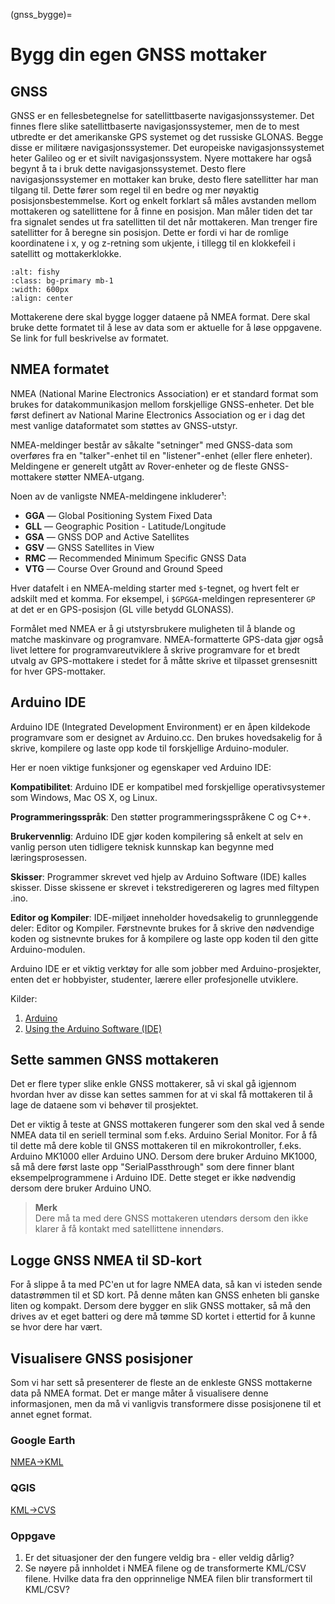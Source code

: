 (gnss_bygge)=
# Bygg din egen GNSS mottaker

## GNSS
GNSS er en fellesbetegnelse for satellittbaserte navigasjonssystemer. Det finnes flere slike satellittbaserte navigasjonssystemer, men de to mest utbredte er det amerikanske GPS systemet og det russiske GLONAS. Begge disse er militære navigasjonssystemer.
Det europeiske navigasjonssystemet heter Galileo og er et sivilt navigasjonssystem. Nyere mottakere har også begynt å ta i bruk dette navigasjonssystemet.
Desto flere navigasjonssystemer en mottaker kan bruke, desto flere satellitter har man tilgang til. Dette fører som regel til en bedre og mer nøyaktig posisjonsbestemmelse.
Kort og enkelt forklart så måles avstanden mellom mottakeren og satellittene for å finne en posisjon. Man måler tiden det tar fra signalet sendes ut fra satellitten til det når mottakeren. 
Man trenger fire satellitter for å beregne sin posisjon. Dette er fordi vi har de romlige koordinatene i x, y og z-retning som ukjente, i tillegg til en klokkefeil i satellitt og mottakerklokke.

```{image} ../bilder/gps_breakout.jpg
:alt: fishy
:class: bg-primary mb-1
:width: 600px
:align: center
```
  
Mottakerene dere skal bygge logger dataene på NMEA format. Dere skal bruke dette formatet til å lese av data som er aktuelle for å løse oppgavene. Se link for full beskrivelse av formatet.

## NMEA formatet
NMEA (National Marine Electronics Association) er et standard format som brukes for datakommunikasjon mellom forskjellige GNSS-enheter. Det ble først definert av National Marine Electronics Association og er i dag det mest vanlige dataformatet som støttes av GNSS-utstyr. 

NMEA-meldinger består av såkalte "setninger" med GNSS-data som overføres fra en "talker"-enhet til en "listener"-enhet (eller flere enheter). Meldingene er generelt utgått av Rover-enheter og de fleste GNSS-mottakere støtter NMEA-utgang.

Noen av de vanligste NMEA-meldingene inkluderer¹:
- **GGA** — Global Positioning System Fixed Data
- **GLL** — Geographic Position - Latitude/Longitude
- **GSA** — GNSS DOP and Active Satellites
- **GSV** — GNSS Satellites in View
- **RMC** — Recommended Minimum Specific GNSS Data
- **VTG** — Course Over Ground and Ground Speed

Hver datafelt i en NMEA-melding starter med `$`-tegnet, og hvert felt er adskilt med et komma. For eksempel, i `$GPGGA`-meldingen representerer `GP` at det er en GPS-posisjon (GL ville betydd GLONASS).

Formålet med NMEA er å gi utstyrsbrukere muligheten til å blande og matche maskinvare og programvare. NMEA-formatterte GPS-data gjør også livet lettere for programvareutviklere å skrive programvare for et bredt utvalg av GPS-mottakere i stedet for å måtte skrive et tilpasset grensesnitt for hver GPS-mottaker.

## Arduino IDE
Arduino IDE (Integrated Development Environment) er en åpen kildekode programvare som er designet av Arduino.cc. Den brukes hovedsakelig for å skrive, kompilere og laste opp kode til forskjellige Arduino-moduler. 

Her er noen viktige funksjoner og egenskaper ved Arduino IDE:

**Kompatibilitet**: Arduino IDE er kompatibel med forskjellige operativsystemer som Windows, Mac OS X, og Linux.

**Programmeringsspråk**: Den støtter programmeringsspråkene C og C++.

**Brukervennlig**: Arduino IDE gjør koden kompilering så enkelt at selv en vanlig person uten tidligere teknisk kunnskap kan begynne med læringsprosessen.

**Skisser**: Programmer skrevet ved hjelp av Arduino Software (IDE) kalles skisser. Disse skissene er skrevet i tekstredigereren og lagres med filtypen .ino.

**Editor og Kompiler**: IDE-miljøet inneholder hovedsakelig to grunnleggende deler: Editor og Kompiler. Førstnevnte brukes for å skrive den nødvendige koden og sistnevnte brukes for å kompilere og laste opp koden til den gitte Arduino-modulen.

Arduino IDE er et viktig verktøy for alle som jobber med Arduino-prosjekter, enten det er hobbyister, studenter, lærere eller profesjonelle utviklere.

Kilder:
1. [Arduino](https://www.arduino.cc/en/software/)
1. [Using the Arduino Software (IDE)](https://docs.arduino.cc/learn/starting-guide/the-arduino-software-ide/)

## Sette sammen GNSS mottakeren
Det er flere typer slike enkle GNSS  mottakerer, så vi skal gå igjennom hvordan hver av disse kan settes sammen for at vi skal få mottakeren til å lage de dataene som vi behøver til prosjektet.

Det er viktig å teste at GNSS mottakeren fungerer som den skal ved å sende NMEA data til en seriell terminal som f.eks. Arduino Serial Monitor. For å få til dette må dere koble til GNSS mottakeren til en mikrokontroller, f.eks. Arduino MK1000 eller Arduino UNO. Dersom dere bruker Arduino MK1000, så må dere først laste opp "SerialPassthrough" som dere finner blant eksempelprogrammene i Arduino IDE. Dette steget er ikke nødvendig dersom dere bruker Arduino UNO.

> **Merk** <br> Dere må ta med dere GNSS mottakeren utendørs dersom den ikke klarer å få kontakt med satellittene innendørs.

## Logge GNSS NMEA til SD-kort
For å slippe å ta med PC'en ut for lagre NMEA data, så kan vi isteden sende datastrømmen til et SD kort. På denne måten kan GNSS enheten bli ganske liten og kompakt. Dersom dere bygger en slik GNSS mottaker, så må den drives av et eget batteri og dere må tømme SD kortet i ettertid for å kunne se hvor dere har vært.

## Visualisere GNSS posisjoner
Som vi har sett så presenterer de fleste an de enkleste GNSS mottakerne data på NMEA format. Det er mange måter å visualisere denne informasjonen, men da må vi vanligvis transformere disse posisjonene til et annet egnet format.

### Google Earth
[NMEA->KML](https://mygeodata.cloud/converter/nmea-to-kml)

### QGIS
[KML->CVS](http://www.monster.com.tw/kml2csv)

### Oppgave
1. Er det situasjoner der den fungere veldig bra - eller veldig dårlig?
2. Se nøyere på innholdet i NMEA filene og de transformerte KML/CSV filene. Hvilke data fra den opprinnelige NMEA filen blir transformert til KML/CSV?

